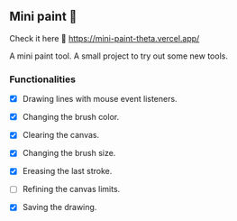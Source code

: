 ## Mini paint 🎨

Check it here 🐸 https://mini-paint-theta.vercel.app/

A mini paint tool. A small project to try out some new tools.

### Functionalities

- [x] Drawing lines with mouse event listeners.
- [x] Changing the brush color.
- [x] Clearing the canvas.
- [x] Changing the brush size.
- [x] Ereasing the last stroke.
- [ ] Refining the canvas limits.
- [x] Saving the drawing.

